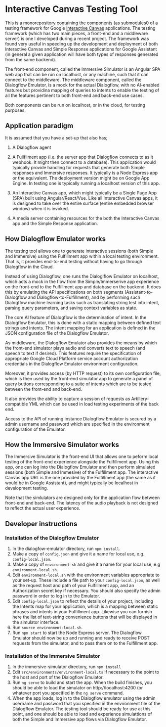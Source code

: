 # Interactive Canvas Testing Tool

This is a monorepository containing the components (as submodules0 of a testing framework for Google [Interactive Canvas](https://developers.google.com/actions/interactivecanvas/) applications. The testing framework (which has two main pieces, a front-end and a middleware server) is one I developed during a recent project. The framework was found very useful in speeding up the development and deployment of both Interactive Canvas and Simple Response applications for Google Assistant (in general a given application will have both types of responses generated from the same backend).

The front-end component, called the Immersive Simulator is an Angular SPA web app that can be run on localhost, or any machine, such that it can connect to the middleware. The middleware component, called the Dialogflow Emulator, is a mock for the actual Dialogflow, with no AI-enabled features but providina mapping of queries to intents to enable the testing of all the features pertinent to both front-end and back-end use cases.

Both components can be run on localhost, or in the cloud, for testing purposes.

## Application paradigm

It is assumed that you have a set-up that also has;

1. A Dialogflow agent

2. A Fullfilment app (i.e. the server app that Dialogflow connects to as it webhook. It might then connect to a database). This application would typically provide handling for requests that generate both Simple responses and Immersive responses. It typically is a Node Express app or the equivalent. The deployment version might be on Google App Engine. In testing one is typically running a localhost version of this app.

2. An Interactive Canvas app, which might typically be a Single Page App (SPA) built using Angular/React/Vue. Like all Interactive Canvas apps, it is designed to take over the entire surface (entire embedded browser window) when it is invoked. 

3. A media server containing resources for the both the Interactive Canvas app and the Simple Response application. 

## How Dialogflow Emulator works

The testing tool allows one to generate interactive sessions (both Simple and Immersive) using the Fulfillment app within a local testing environment. That is, it provides end-to-end testing without having to go through Dialogflow in the Cloud.

Instead of using Dialogflow, one runs the Dialoglflow Emulator on localhost, which acts a mock in the flow from the Simple/Immerserive app experience on the front-end to the Fulfillment app and database on the backend. It does this by emulating the API specifications on both segments (Assistant-to-Dialogflow and Dialogflow-to-Fulfillment), and by performing such Dialogflow machine learning tasks such as translating string test into intent, parsing query parameters, and saving context variables as state.

The core AI feature of Dialogflow is the determination of intent. In the Dialogflow Emulator, this is done with a static mapping between defined text strings and intents. The intent mapping for an application is defined in the JSON configuration file of the Dialogflow Emulator.  

As middleware, the Dialogflow Emulator also provides the means by which the front-end simulator plays audio and converts text to speech (and speech to text if desired). This features require the specification of appropriate Google Cloud Platform service account authorization credentials in the Dialogflow Emulator environment configuration.

Moreover, it provides access (by HTTP request) to its own configuration file, which is then used by the front-end simulator app to generate a panel of query buttons corresponding to a suite of intents which are to be tested between the front-end and back-end.

It also provides the ability to capture a session of requests as Artillery-compatible YML which can be used in load testing experiments of the back end.

Access to the API of running instance Dialogflow Emulator is secured by a admin username and password which are specified in the environment configuration of the Emulator.

## How the Immersive Simulator works

The Immersive Simulator is the front-end UI that allows one to peform local testing of the front-end experience alongside the Fulfillment app. Using this app, one can log into the Dialogflow Emulator and then perform simulated sessions (both Simple and Immesive) of the Fulfillment app.  The interactive Canvas app URL is the one provided by the Fulfillment app (the same as it would be in Google Assistant), and might typically be localhost in development testing.

Note that the simlulators are designed only for the application flow between front-end and back-end. The latency of the audio playback is not designed to reflect the actual user experience.


## Developer instructions

### Installation of the Dialogflow Emulator

1. In the dialogfow-emulator directory, run `npm install`.
2. Make a copy of `config.json` and give it a name for local use, e.g. `config-local.json`.
3. Make a copy of `environment-sh` and give it a name for your local use, e.g `environment-local.sh`.
4. Edit `environment-local.sh` with the environment variables appropriate to your set-up. These include a file path to your `config-local.json`, as well as the request host and path of your Fulfillment app, and an Authorization secret key if necessary. You should also specify the admin password in order to log in to the Emulator.
5. Edit `config-local.json` to reflect the details of your project, including the Intents map for your application, which is a mapping between static phrases and intents in your Fulfillment app. Likewise you can furnish here the list of text-string convenience buttons that will be displayed in the simulator interface. 
6. Run `source environment-local.sh`.
7. Run `npm start` to start the Node Express server. The Dialogflow Emulator should now be up and running and ready to receive POST requests from the simulator, and to pass them on to the Fulfillment app.


### Installation of the Immersive Simulator

1. In the immersive-simulator directory, run `npm install`
2. Edit `src/environments/environment-local.ts` if necessary to the point to the host and port of the Dialogflow Emulator. 
3. Run `ng serve` to build and start the app. When the build finishes, you should be able to load the simulator on http://localhost:4200  (or whatever port you specified in the `ng serve` command.
4. When the app loads, log in to the Dialogflow emulator using the admin username and password that you specified in the environment file of the Dialogflow Emulator. The testing tool should be ready for use at this point, and one should be able to load and experience simulattions of both the Simple and Immersive app flows via Dialogflow Emulator.










